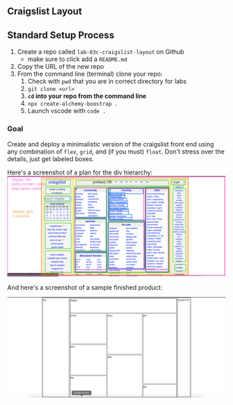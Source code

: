## Craigslist Layout

## Standard Setup Process

1. Create a repo called `lab-03c-craigslist-layout` on Github
    - make sure to click add a `README.md`
1. Copy the URL of the new repo
1. From the command line (terminal) clone your repo:
    1. Check with `pwd` that you are in correct directory for labs
    1. `git clone <url>`
    1. **`cd` into your repo from the command line**
    1. `npx create-alchemy-boostrap .`
    1. Launch vscode with `code .`


### Goal

Create and deploy a minimalistic version of the craigslist front end using any combination of `flex`, `grid`, and (if you must) `float`. Don't stress over the details, just get labeled boxes.

Here's a screenshot of a plan for the div hierarchy: 
![](./craiglist-rainbow-hierarchy.png)

And here's a screenshot of a sample finished product:

![](./mock-craigslist.png)